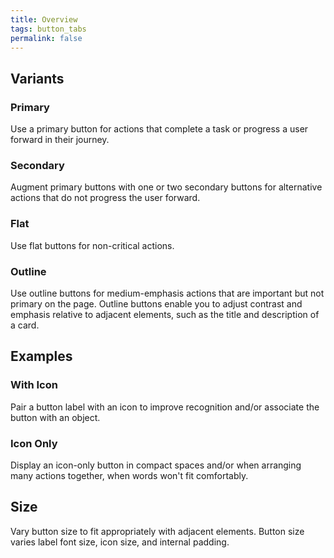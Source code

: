```yaml
---
title: Overview
tags: button_tabs
permalink: false
---
```


## Variants

### Primary

Use a primary button for actions that complete a task or progress a user forward in their journey.

<!-- Example Code Pair -->

### Secondary

Augment primary buttons with one or two secondary buttons for alternative actions that do not progress the user forward.

<!-- Example Code Pair -->

### Flat

Use flat buttons for non-critical actions.

<!-- Example Code Pair -->

### Outline

Use outline buttons for medium-emphasis actions that are important but not primary on the page. Outline buttons enable you to adjust contrast and emphasis relative to adjacent elements, such as the title and description of a card.

<!-- Example Code Pair -->

## Examples

### With Icon

Pair a button label with an icon to improve recognition and/or associate the button with an object.

<!-- Example Code Pair -->

### Icon Only

Display an icon-only button in compact spaces and/or when arranging many actions together, when words won't fit comfortably.

<!-- Example Code Pair -->

## Size

Vary button size to fit appropriately with adjacent elements. Button size varies label font size, icon size, and internal padding.

<!-- Example Code Pair -->

